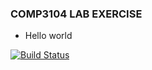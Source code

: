 ### COMP3104 LAB EXERCISE ###
- Hello world

[![Build Status](https://app.travis-ci.com/Youyouccc/f2024_comp3104.svg?token=bYNijC2niAsKVZzHyZcj&branch=main)](https://app.travis-ci.com/Youyouccc/f2024_comp3104)